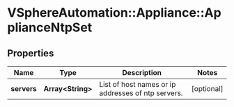 # VSphereAutomation::Appliance::ApplianceNtpSet

## Properties
Name | Type | Description | Notes
------------ | ------------- | ------------- | -------------
**servers** | **Array&lt;String&gt;** | List of host names or ip addresses of ntp servers. | [optional] 


